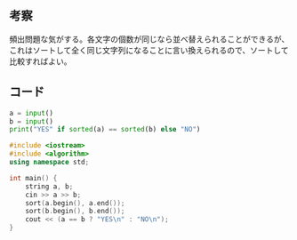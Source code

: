 ## 考察

頻出問題な気がする。各文字の個数が同じなら並べ替えられることができるが、これはソートして全く同じ文字列になることに言い換えられるので、ソートして比較すればよい。

## コード

``` py
a = input()
b = input()
print("YES" if sorted(a) == sorted(b) else "NO")
```

``` cpp
#include <iostream>
#include <algorithm>
using namespace std;

int main() {
	string a, b;
	cin >> a >> b;
	sort(a.begin(), a.end());
	sort(b.begin(), b.end());
	cout << (a == b ? "YES\n" : "NO\n");
}
```